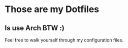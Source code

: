 # Those are my Dotfiles

## Is use Arch BTW :)

Feel free to walk yourself through my configuration files. 
